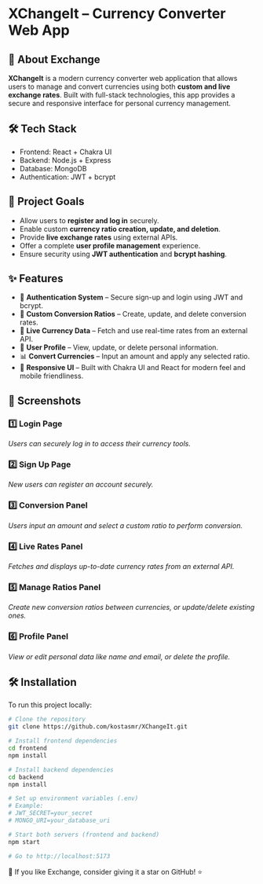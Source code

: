 # XChangeIt – Currency Converter Web App

## 🚀 About Exchange

**XChangeIt** is a modern currency converter web application that allows users to manage and convert currencies using both **custom and live exchange rates**. Built with full-stack technologies, this app provides a secure and responsive interface for personal currency management.

## 🛠 Tech Stack
- Frontend: React + Chakra UI
- Backend: Node.js + Express
- Database: MongoDB
- Authentication: JWT + bcrypt

## 🎯 Project Goals

- Allow users to **register and log in** securely.
- Enable custom **currency ratio creation, update, and deletion**.
- Provide **live exchange rates** using external APIs.
- Offer a complete **user profile management** experience.
- Ensure security using **JWT authentication** and **bcrypt hashing**.

## ✨ Features

- 🔐 **Authentication System** – Secure sign-up and login using JWT and bcrypt.
- 🔁 **Custom Conversion Ratios** – Create, update, and delete conversion rates.
- 💱 **Live Currency Data** – Fetch and use real-time rates from an external API.
- 👤 **User Profile** – View, update, or delete personal information.
- 📊 **Convert Currencies** – Input an amount and apply any selected ratio.
- 📱 **Responsive UI** – Built with Chakra UI and React for modern feel and mobile friendliness.

## 📸 Screenshots

### 1️⃣ Login Page
*Users can securely log in to access their currency tools.*

### 2️⃣ Sign Up Page
*New users can register an account securely.*

### 3️⃣ Conversion Panel
*Users input an amount and select a custom ratio to perform conversion.*

### 4️⃣ Live Rates Panel
*Fetches and displays up-to-date currency rates from an external API.*

### 5️⃣ Manage Ratios Panel
*Create new conversion ratios between currencies, or update/delete existing ones.*

### 6️⃣ Profile Panel
*View or edit personal data like name and email, or delete the profile.*

## 🛠️ Installation

To run this project locally:

```sh
# Clone the repository
git clone https://github.com/kostasmr/XChangeIt.git

# Install frontend dependencies
cd frontend
npm install

# Install backend dependencies
cd backend
npm install

# Set up environment variables (.env)
# Example:
# JWT_SECRET=your_secret
# MONGO_URI=your_database_uri

# Start both servers (frontend and backend)
npm start

# Go to http://localhost:5173
```


🌟 If you like Exchange, consider giving it a star on GitHub! ⭐
